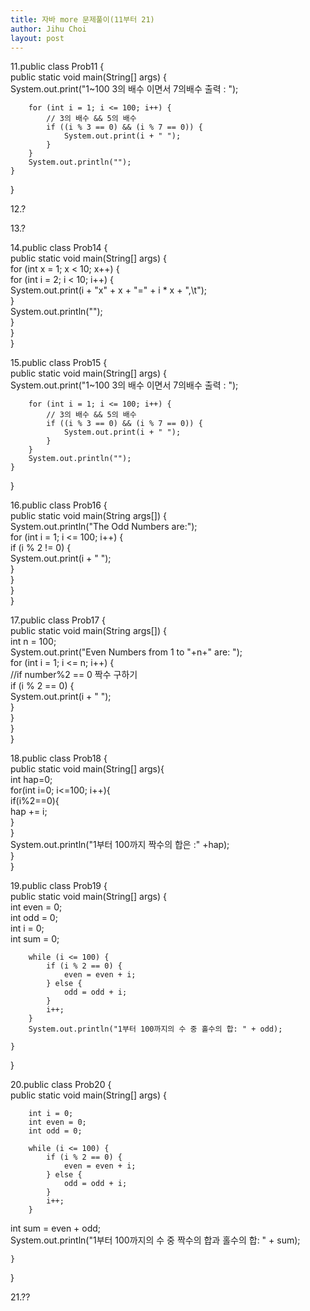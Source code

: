 ```yaml
---
title: 자바 more 문제풀이(11부터 21)
author: Jihu Choi
layout: post
---
```

11.public class Prob11 {  
    public static void main(String[] args) {  
        System.out.print("1~100 3의 배수 이면서 7의배수 출력 : ");  
  
        for (int i = 1; i <= 100; i++) {  
            // 3의 배수 && 5의 배수  
            if ((i % 3 == 0) && (i % 7 == 0)) {  
                System.out.print(i + " ");  
            }  
        }  
        System.out.println("");  
    }  
}  
  

12.?
  

13.?  
  

14.public class Prob14 {  
    public static void main(String[] args) {  
        for (int x = 1; x < 10; x++) {  
            for (int i = 2; i < 10; i++) {  
                System.out.print(i + "x" + x + "=" + i * x + ",\t");  
            }  
            System.out.println("");  
        }  
    }  
}  
  
  
15.public class Prob15 {  
    public static void main(String[] args) {  
        System.out.print("1~100 3의 배수 이면서 7의배수 출력 : ");  
  
        for (int i = 1; i <= 100; i++) {  
            // 3의 배수 && 5의 배수  
            if ((i % 3 == 0) && (i % 7 == 0)) {  
                System.out.print(i + " ");  
            }  
        }  
        System.out.println("");  
    }  
}  
  
  
16.public class Prob16 {  
    public static void main(String args[]) {  
        System.out.println("The Odd Numbers are:");  
        for (int i = 1; i <= 100; i++) {  
            if (i % 2 != 0) {  
                System.out.print(i + " ");  
            }  
        }  
    }  
}  
  
  
17.public class Prob17 {  
    public static void main(String args[]) {  
        int n = 100;  
        System.out.print("Even Numbers from 1 to "+n+" are: ");  
        for (int i = 1; i <= n; i++) {  
            //if number%2 == 0 짝수 구하기  
            if (i % 2 == 0) {  
                System.out.print(i + " ");  
            }  
        }  
    }  
}  
    
  
18.public class Prob18 {  
    public static void main(String[] args){  
        int hap=0;  
        for(int i=0; i<=100; i++){  
            if(i%2==0){  
                hap += i;  
            }  
        }  
        System.out.println("1부터 100까지 짝수의 합은 :" +hap);  
    }  
}  
  

19.public class Prob19 {  
    public static void main(String[] args) {  
        int even = 0;  
        int odd = 0;  
        int i = 0;  
        int sum = 0;  
  
        while (i <= 100) {  
            if (i % 2 == 0) {  
                even = even + i;  
            } else {  
                odd = odd + i;  
            }  
            i++;  
        }  
        System.out.println("1부터 100까지의 수 중 홀수의 합: " + odd);  
  
    }  
}  
  
  
20.public class Prob20 {  
    public static void main(String[] args) {  
  
        int i = 0;  
        int even = 0;  
        int odd = 0;  
  
        while (i <= 100) {  
            if (i % 2 == 0) {  
                even = even + i;  
            } else {  
                odd = odd + i;  
            }  
            i++;  
        }  
int sum = even + odd;  
        System.out.println("1부터 100까지의 수 중 짝수의 합과 홀수의 합: " + sum);  
  
    }  
}  
   
  
21.??